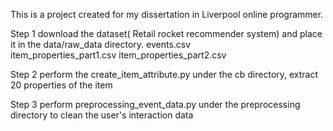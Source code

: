 This is a project created for my dissertation in Liverpool online programmer.

Step 1
  download the dataset( Retail rocket recommender system) and place it in the data/raw_data directory.
    events.csv	
    item_properties_part1.csv
    item_properties_part2.csv

Step 2
  perform the create_item_attribute.py under the cb directory, extract 20 properties of the item
  
Step 3
  perform preprocessing_event_data.py under the preprocessing directory to clean the user's interaction data
